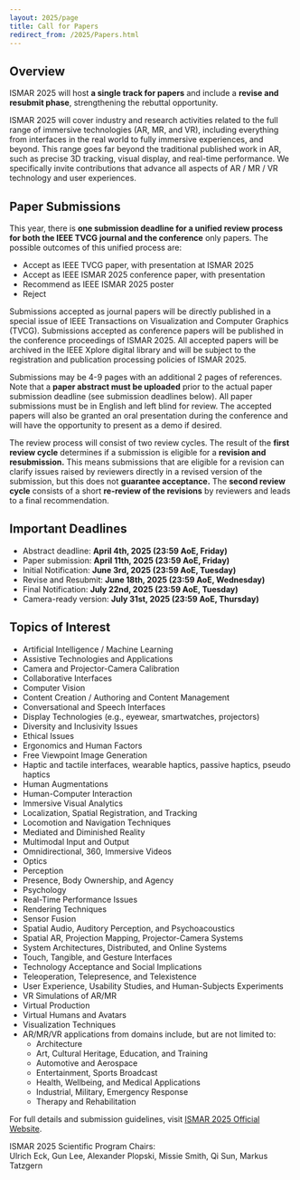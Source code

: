 ```yaml
---
layout: 2025/page
title: Call for Papers
redirect_from: /2025/Papers.html
---
```


## Overview

ISMAR 2025 will host **a single track for papers** and include a **revise and resubmit phase**, strengthening the rebuttal opportunity.

ISMAR 2025 will cover industry and research activities related to the full range of immersive technologies (AR, MR, and VR), including everything from interfaces in the real world to fully immersive experiences, and beyond. This range goes far beyond the traditional published work in AR, such as precise 3D tracking, visual display, and real-time performance. We specifically invite contributions that advance all aspects of AR / MR / VR technology and user experiences.

## Paper Submissions

This year, there is **one submission deadline for a unified review process for both the IEEE TVCG journal and the conference** only papers. The possible outcomes of this unified process are:

- Accept as IEEE TVCG paper, with presentation at ISMAR 2025
- Accept as IEEE ISMAR 2025 conference paper, with presentation
- Recommend as IEEE ISMAR 2025 poster
- Reject

Submissions accepted as journal papers will be directly published in a special issue of IEEE Transactions on Visualization and Computer Graphics (TVCG). Submissions accepted as conference papers will be published in the conference proceedings of ISMAR 2025. All accepted papers will be archived in the IEEE Xplore digital library and will be subject to the registration and publication processing policies of ISMAR 2025.

Submissions may be 4-9 pages with an additional 2 pages of references. Note that a **paper abstract must be uploaded** prior to the actual paper submission deadline (see submission deadlines below). All paper submissions must be in English and left blind for review. The accepted papers will also be granted an oral presentation during the conference and will have the opportunity to present as a demo if desired.

The review process will consist of two review cycles. The result of the **first review cycle** determines if a submission is eligible for a **revision and resubmission.** This means submissions that are eligible for a revision can clarify issues raised by reviewers directly in a revised version of the submission, but this does not **guarantee acceptance.** The **second review cycle** consists of a short **re-review of the revisions** by reviewers and leads to a final recommendation.

## Important Deadlines

- Abstract deadline: **April 4th, 2025 (23:59 AoE, Friday)**
- Paper submission: **April 11th, 2025 (23:59 AoE, Friday)**
- Initial Notification: **June 3rd, 2025 (23:59 AoE, Tuesday)**
- Revise and Resubmit: **June 18th, 2025 (23:59 AoE, Wednesday)**
- Final Notification: **July 22nd, 2025 (23:59 AoE, Tuesday)**
- Camera-ready version: **July 31st, 2025 (23:59 AoE, Thursday)**

## Topics of Interest

- Artificial Intelligence / Machine Learning
- Assistive Technologies and Applications
- Camera and Projector-Camera Calibration
- Collaborative Interfaces
- Computer Vision
- Content Creation / Authoring and Content Management
- Conversational and Speech Interfaces
- Display Technologies (e.g., eyewear, smartwatches, projectors)
- Diversity and Inclusivity Issues
- Ethical Issues
- Ergonomics and Human Factors
- Free Viewpoint Image Generation
- Haptic and tactile interfaces, wearable haptics, passive haptics, pseudo haptics
- Human Augmentations
- Human-Computer Interaction
- Immersive Visual Analytics
- Localization, Spatial Registration, and Tracking
- Locomotion and Navigation Techniques
- Mediated and Diminished Reality
- Multimodal Input and Output
- Omnidirectional, 360, Immersive Videos
- Optics
- Perception
- Presence, Body Ownership, and Agency
- Psychology
- Real-Time Performance Issues
- Rendering Techniques
- Sensor Fusion
- Spatial Audio, Auditory Perception, and Psychoacoustics
- Spatial AR, Projection Mapping, Projector-Camera Systems
- System Architectures, Distributed, and Online Systems
- Touch, Tangible, and Gesture Interfaces
- Technology Acceptance and Social Implications
- Teleoperation, Telepresence, and Telexistence
- User Experience, Usability Studies, and Human-Subjects Experiments
- VR Simulations of AR/MR
- Virtual Production
- Virtual Humans and Avatars
- Visualization Techniques
- AR/MR/VR applications from domains include, but are not limited to: 
  - Architecture
  - Art, Cultural Heritage, Education, and Training
  - Automotive and Aerospace
  - Entertainment, Sports Broadcast
  - Health, Wellbeing, and Medical Applications
  - Industrial, Military, Emergency Response
  - Therapy and Rehabilitation

For full details and submission guidelines, visit [ISMAR 2025 Official Website](https://www.ieeeismar.net/2025/).

ISMAR 2025 Scientific Program Chairs:  
Ulrich Eck, Gun Lee, Alexander Plopski, Missie Smith, Qi Sun, Markus Tatzgern
